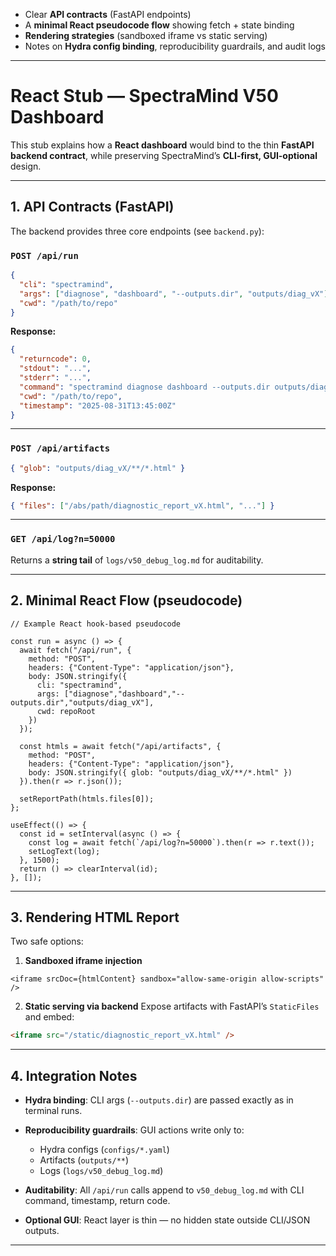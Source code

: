 * Clear **API contracts** (FastAPI endpoints)
* A **minimal React pseudocode flow** showing fetch + state binding
* **Rendering strategies** (sandboxed iframe vs static serving)
* Notes on **Hydra config binding**, reproducibility guardrails, and audit logs

---

# React Stub — SpectraMind V50 Dashboard

This stub explains how a **React dashboard** would bind to the thin **FastAPI backend contract**, while preserving SpectraMind’s **CLI-first, GUI-optional** design.

---

## 1. API Contracts (FastAPI)

The backend provides three core endpoints (see `backend.py`):

### `POST /api/run`

```json
{
  "cli": "spectramind",
  "args": ["diagnose", "dashboard", "--outputs.dir", "outputs/diag_vX"],
  "cwd": "/path/to/repo"
}
```

**Response:**

```json
{
  "returncode": 0,
  "stdout": "...",
  "stderr": "...",
  "command": "spectramind diagnose dashboard --outputs.dir outputs/diag_vX",
  "cwd": "/path/to/repo",
  "timestamp": "2025-08-31T13:45:00Z"
}
```

---

### `POST /api/artifacts`

```json
{ "glob": "outputs/diag_vX/**/*.html" }
```

**Response:**

```json
{ "files": ["/abs/path/diagnostic_report_vX.html", "..."] }
```

---

### `GET /api/log?n=50000`

Returns a **string tail** of `logs/v50_debug_log.md` for auditability.

---

## 2. Minimal React Flow (pseudocode)

```tsx
// Example React hook-based pseudocode

const run = async () => {
  await fetch("/api/run", {
    method: "POST",
    headers: {"Content-Type": "application/json"},
    body: JSON.stringify({
      cli: "spectramind",
      args: ["diagnose","dashboard","--outputs.dir","outputs/diag_vX"],
      cwd: repoRoot
    })
  });

  const htmls = await fetch("/api/artifacts", {
    method: "POST",
    headers: {"Content-Type": "application/json"},
    body: JSON.stringify({ glob: "outputs/diag_vX/**/*.html" })
  }).then(r => r.json());

  setReportPath(htmls.files[0]);
};

useEffect(() => {
  const id = setInterval(async () => {
    const log = await fetch(`/api/log?n=50000`).then(r => r.text());
    setLogText(log);
  }, 1500);
  return () => clearInterval(id);
}, []);
```

---

## 3. Rendering HTML Report

Two safe options:

1. **Sandboxed iframe injection**

```tsx
<iframe srcDoc={htmlContent} sandbox="allow-same-origin allow-scripts" />
```

2. **Static serving via backend**
   Expose artifacts with FastAPI’s `StaticFiles` and embed:

```html
<iframe src="/static/diagnostic_report_vX.html" />
```

---

## 4. Integration Notes

* **Hydra binding**: CLI args (`--outputs.dir`) are passed exactly as in terminal runs.
* **Reproducibility guardrails**: GUI actions write only to:

  * Hydra configs (`configs/*.yaml`)
  * Artifacts (`outputs/**`)
  * Logs (`logs/v50_debug_log.md`)
* **Auditability**: All `/api/run` calls append to `v50_debug_log.md` with CLI command, timestamp, return code.
* **Optional GUI**: React layer is thin — no hidden state outside CLI/JSON outputs.

---
